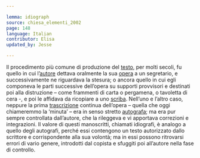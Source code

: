 ```yaml
---

lemma: idiograph
source: chiesa_elementi_2002
page: 148
language: Italian
contributor: Elisa
updated_by: Jesse

---
```


Il procedimento più comune di produzione del [testo](text.html), per molti secoli, fu quello in cui l’[autore](author.html) dettava oralmente la sua [opera](work.html) a un segretario, e successivamente ne riguardava la stesura; o ancora quello in cui egli componeva le parti successive dell’opera su supporti provvisori e destinati poi alla distruzione – come frammenti di carta o pergamena, o tavoletta di cera -, e poi le affidava da ricopiare a uno [scriba](scribe.html). Nell’uno e l’altro caso, neppure la prima [trascrizione](transcription.html) continua dell’opera – quella che oggi chiameremmo la ‘minuta’ – era in senso stretto [autografa](holograph.html); ma era pur sempre controllata dall’autore, che la rileggeva e vi apportava correzioni e integrazioni. Il valore di questi manoscritti, chiamati idiografi, è analogo a quello degli autografi, perché essi contengono un testo autorizzato dallo scrittore e corrispondente alla sua volontà; ma in essi possono ritrovarsi errori di vario genere, introdotti dal copista e sfuggiti poi all’autore nella fase di controllo.
